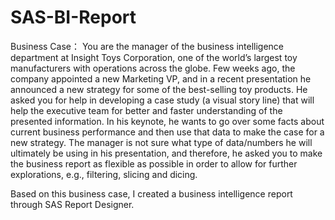 # SAS-BI-Report

Business Case：
You are the manager of the business intelligence department at Insight Toys Corporation, one of the world’s largest toy manufacturers with operations across the globe. Few weeks ago, the company appointed a new Marketing VP, and in a recent presentation he announced a new strategy for some of the best-selling toy products. He asked you for help in developing a case study (a visual story line) that will help the executive team for better and faster understanding of the presented information. In his keynote, he wants to go over some facts about current business performance and then use that data to make the case for a new strategy. The manager is not sure what type of data/numbers he will ultimately be using in his presentation, and therefore, he asked you to make the business report as flexible as possible in order to allow for further explorations, e.g., filtering, slicing and dicing.

Based on this business case, I created a business intelligence report through SAS Report Designer. 
